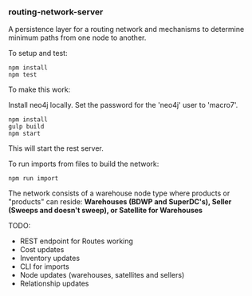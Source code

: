 ### routing-network-server

A persistence layer for a routing network and mechanisms to determine minimum paths from one node to another.

To setup and test:

```
npm install
npm test
```

To make this work:

Install neo4j locally.  Set the password for the 'neo4j' user to 'macro7'.

```
npm install
gulp build
npm start
```

This will start the rest server.

To run imports from files to build the network:

`npm run import`

The network consists of a warehouse node type where products or "products" can reside: 
**Warehouses (BDWP and SuperDC's), Seller (Sweeps and doesn't sweep), or Satellite for Warehouses**

TODO:
* REST endpoint for Routes working
* Cost updates
* Inventory updates
* CLI for imports
* Node updates (warehouses, satellites and sellers)
* Relationship updates

